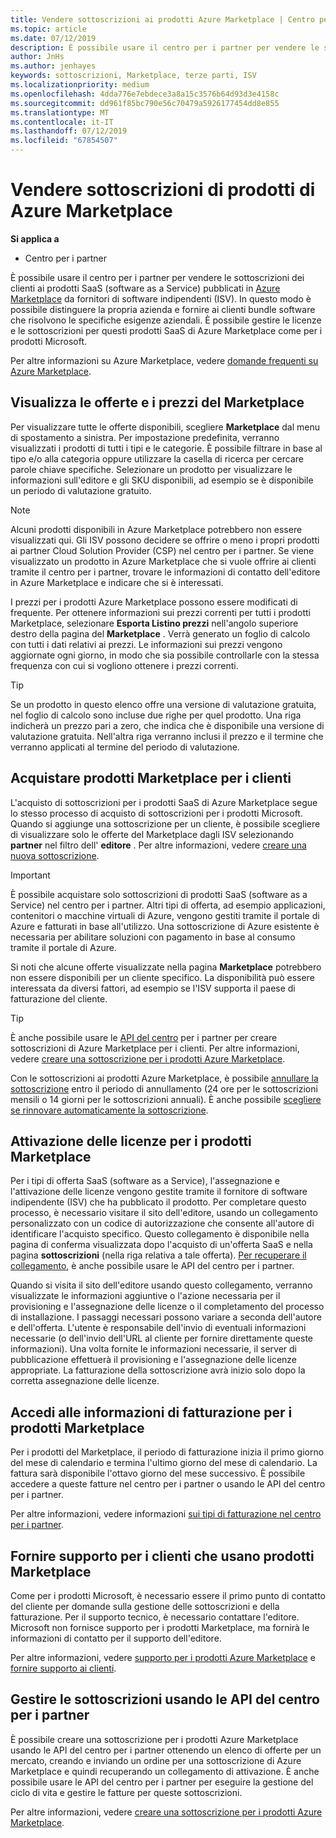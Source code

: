 ```yaml
---
title: Vendere sottoscrizioni ai prodotti Azure Marketplace | Centro per i partner
ms.topic: article
ms.date: 07/12/2019
description: È possibile usare il centro per i partner per vendere le sottoscrizioni dei clienti ai prodotti SaaS (software as a Service) pubblicati in Azure Marketplace da fornitori di software indipendenti (ISV).
author: JnHs
ms.author: jenhayes
keywords: sottoscrizioni, Marketplace, terze parti, ISV
ms.localizationpriority: medium
ms.openlocfilehash: 4dda776e7ebdece3a8a15c3576b64d93d3e4158c
ms.sourcegitcommit: dd961f85bc790e56c70479a5926177454dd8e855
ms.translationtype: MT
ms.contentlocale: it-IT
ms.lasthandoff: 07/12/2019
ms.locfileid: "67854507"
---
```

# <a name="sell-subscriptions-to-azure-marketplace-products"></a>Vendere sottoscrizioni di prodotti di Azure Marketplace

**Si applica a**

- Centro per i partner

È possibile usare il centro per i partner per vendere le sottoscrizioni dei clienti ai prodotti SaaS (software as a Service) pubblicati in [Azure Marketplace](https://azuremarketplace.microsoft.com/marketplace) da fornitori di software indipendenti (ISV). In questo modo è possibile distinguere la propria azienda e fornire ai clienti bundle software che risolvono le specifiche esigenze aziendali. È possibile gestire le licenze e le sottoscrizioni per questi prodotti SaaS di Azure Marketplace come per i prodotti Microsoft.

Per altre informazioni su Azure Marketplace, vedere [domande frequenti su Azure Marketplace](https://docs.microsoft.com/azure/marketplace/marketplace-faq-publisher-guide).

## <a name="view-marketplace-offers-and-pricing"></a>Visualizza le offerte e i prezzi del Marketplace

Per visualizzare tutte le offerte disponibili, scegliere **Marketplace** dal menu di spostamento a sinistra. Per impostazione predefinita, verranno visualizzati i prodotti di tutti i tipi e le categorie. È possibile filtrare in base al tipo e/o alla categoria oppure utilizzare la casella di ricerca per cercare parole chiave specifiche. Selezionare un prodotto per visualizzare le informazioni sull'editore e gli SKU disponibili, ad esempio se è disponibile un periodo di valutazione gratuito.

> [!NOTE]
> Alcuni prodotti disponibili in Azure Marketplace potrebbero non essere visualizzati qui. Gli ISV possono decidere se offrire o meno i propri prodotti ai partner Cloud Solution Provider (CSP) nel centro per i partner. Se viene visualizzato un prodotto in Azure Marketplace che si vuole offrire ai clienti tramite il centro per i partner, trovare le informazioni di contatto dell'editore in Azure Marketplace e indicare che si è interessati.

I prezzi per i prodotti Azure Marketplace possono essere modificati di frequente. Per ottenere informazioni sui prezzi correnti per tutti i prodotti Marketplace, selezionare **Esporta Listino prezzi** nell'angolo superiore destro della pagina del **Marketplace** . Verrà generato un foglio di calcolo con tutti i dati relativi ai prezzi. Le informazioni sui prezzi vengono aggiornate ogni giorno, in modo che sia possibile controllarle con la stessa frequenza con cui si vogliono ottenere i prezzi correnti.

> [!TIP]
> Se un prodotto in questo elenco offre una versione di valutazione gratuita, nel foglio di calcolo sono incluse due righe per quel prodotto. Una riga indicherà un prezzo pari a zero, che indica che è disponibile una versione di valutazione gratuita. Nell'altra riga verranno inclusi il prezzo e il termine che verranno applicati al termine del periodo di valutazione.

## <a name="purchase-marketplace-products-for-your-customers"></a>Acquistare prodotti Marketplace per i clienti

L'acquisto di sottoscrizioni per i prodotti SaaS di Azure Marketplace segue lo stesso processo di acquisto di sottoscrizioni per i prodotti Microsoft. Quando si aggiunge una sottoscrizione per un cliente, è possibile scegliere di visualizzare solo le offerte del Marketplace dagli ISV selezionando **partner** nel filtro dell' **editore** . Per altre informazioni, vedere [creare una nuova sottoscrizione](create-a-new-subscription.md).

> [!IMPORTANT]
> È possibile acquistare solo sottoscrizioni di prodotti SaaS (software as a Service) nel centro per i partner. Altri tipi di offerta, ad esempio applicazioni, contenitori o macchine virtuali di Azure, vengono gestiti tramite il portale di Azure e fatturati in base all'utilizzo. Una sottoscrizione di Azure esistente è necessaria per abilitare soluzioni con pagamento in base al consumo tramite il portale di Azure.

Si noti che alcune offerte visualizzate nella pagina **Marketplace** potrebbero non essere disponibili per un cliente specifico. La disponibilità può essere interessata da diversi fattori, ad esempio se l'ISV supporta il paese di fatturazione del cliente.

> [!TIP]
> È anche possibile usare le [API del centro](https://docs.microsoft.com/partner-center/develop/) per i partner per creare sottoscrizioni di Azure Marketplace per i clienti. Per altre informazioni, vedere [creare una sottoscrizione per i prodotti Azure Marketplace](https://docs.microsoft.com/partner-center/develop/create-subscription-azure-marketplace-products).

Con le sottoscrizioni ai prodotti Azure Marketplace, è possibile [annullare la sottoscrizione](https://docs.microsoft.com/partner-center/create-a-new-subscription#cancel-a-subscription) entro il periodo di annullamento (24 ore per le sottoscrizioni mensili o 14 giorni per le sottoscrizioni annuali). È anche possibile [scegliere se rinnovare automaticamente la sottoscrizione](https://docs.microsoft.com/partner-center/create-a-new-subscription#choose-whether-to-automatically-renew-an-azure-marketplace-subscription).

## <a name="license-activation-for-marketplace-products"></a>Attivazione delle licenze per i prodotti Marketplace

Per i tipi di offerta SaaS (software as a Service), l'assegnazione e l'attivazione delle licenze vengono gestite tramite il fornitore di software indipendente (ISV) che ha pubblicato il prodotto. Per completare questo processo, è necessario visitare il sito dell'editore, usando un collegamento personalizzato con un codice di autorizzazione che consente all'autore di identificare l'acquisto specifico. Questo collegamento è disponibile nella pagina di conferma visualizzata dopo l'acquisto di un'offerta SaaS e nella pagina **sottoscrizioni** (nella riga relativa a tale offerta). [Per recuperare il collegamento](https://docs.microsoft.com/partner-center/develop/get-activation-link-by-order-line-item), è anche possibile usare le API del centro per i partner.

Quando si visita il sito dell'editore usando questo collegamento, verranno visualizzate le informazioni aggiuntive o l'azione necessaria per il provisioning e l'assegnazione delle licenze o il completamento del processo di installazione. I passaggi necessari possono variare a seconda dell'autore e dell'offerta. L'utente è responsabile dell'invio di eventuali informazioni necessarie (o dell'invio dell'URL al cliente per fornire direttamente queste informazioni). Una volta fornite le informazioni necessarie, il server di pubblicazione effettuerà il provisioning e l'assegnazione delle licenze appropriate. La fatturazione della sottoscrizione avrà inizio solo dopo la corretta assegnazione delle licenze.

## <a name="access-billing-info-for-marketplace-products"></a>Accedi alle informazioni di fatturazione per i prodotti Marketplace

Per i prodotti del Marketplace, il periodo di fatturazione inizia il primo giorno del mese di calendario e termina l'ultimo giorno del mese di calendario. La fattura sarà disponibile l'ottavo giorno del mese successivo. È possibile accedere a queste fatture nel centro per i partner o usando le API del centro per i partner.

Per altre informazioni, vedere informazioni [sui tipi di fatturazione nel centro per i partner](https://docs.microsoft.com/partner-center/billing-different-types#billing-for-one-time-and-select-recurring-charges).

## <a name="provide-support-for-customers-using-marketplace-products"></a>Fornire supporto per i clienti che usano prodotti Marketplace

Come per i prodotti Microsoft, è necessario essere il primo punto di contatto del cliente per domande sulla gestione delle sottoscrizioni e della fatturazione. Per il supporto tecnico, è necessario contattare l'editore. Microsoft non fornisce supporto per i prodotti Marketplace, ma fornirà le informazioni di contatto per il supporto dell'editore.

Per altre informazioni, vedere [supporto per i prodotti Azure Marketplace](https://docs.microsoft.com/partner-center/report-problems-on-behalf-of-a-customer#support-for-azure-marketplace-products) e [fornire supporto ai clienti](https://docs.microsoft.com/partner-center/customer-support).

## <a name="manage-subscriptions-using-partner-center-apis"></a>Gestire le sottoscrizioni usando le API del centro per i partner

È possibile creare una sottoscrizione per i prodotti Azure Marketplace usando le API del centro per i partner ottenendo un elenco di offerte per un mercato, creando e inviando un ordine per una sottoscrizione di Azure Marketplace e quindi recuperando un collegamento di attivazione. È anche possibile usare le API del centro per i partner per eseguire la gestione del ciclo di vita e gestire le fatture per queste sottoscrizioni.

Per altre informazioni, vedere [creare una sottoscrizione per i prodotti Azure Marketplace](https://docs.microsoft.com/partner-center/develop/create-subscription-azure-marketplace-products).